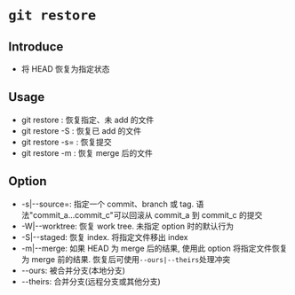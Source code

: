 # `git restore`

## Introduce

- 将 HEAD 恢复为指定状态

## Usage

- git restore <filename>: 恢复指定、未 add 的文件
- git restore -S <filename>: 恢复已 add 的文件
- git restore -s=<tree> <filename>: 恢复提交
- git restore -m <filename>: 恢复 merge 后的文件

## Option

- -s|--source=<tree>: 指定一个 commit、branch 或 tag. 语法"commit_a...commit_c"可以回滚从 commit_a 到 commit_c 的提交
- -W|--worktree: 恢复 work tree. 未指定 option 时的默认行为
- -S|--staged: 恢复 index. 将指定文件移出 index
- -m|--merge: 如果 HEAD 为 merge 后的结果, 使用此 option 将指定文件恢复为 merge 前的结果. 恢复后可使用`--ours|--theirs`处理冲突
- --ours: 被合并分支(本地分支)
- --theirs: 合并分支(远程分支或其他分支)
